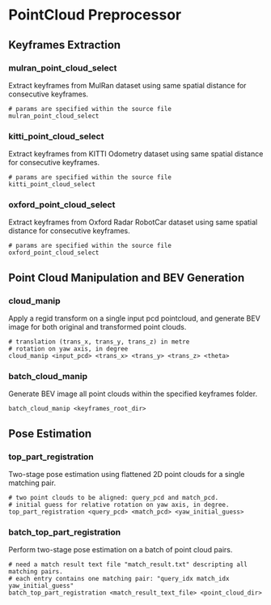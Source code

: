 # PointCloud Preprocessor
## Keyframes Extraction
### mulran_point_cloud_select
Extract keyframes from MulRan dataset using same spatial distance for consecutive keyframes. 
```
# params are specified within the source file
mulran_point_cloud_select
```

### kitti_point_cloud_select
Extract keyframes from KITTI Odometry dataset using same spatial distance for consecutive keyframes. 
```
# params are specified within the source file
kitti_point_cloud_select
```

### oxford_point_cloud_select
Extract keyframes from Oxford Radar RobotCar dataset using same spatial distance for consecutive keyframes. 
```
# params are specified within the source file
oxford_point_cloud_select
```
## Point Cloud Manipulation and BEV Generation
### cloud_manip
Apply a regid transform on a single input pcd pointcloud, and generate BEV image for both original and transformed point clouds.
```
# translation (trans_x, trans_y, trans_z) in metre
# rotation on yaw axis, in degree
cloud_manip <input_pcd> <trans_x> <trans_y> <trans_z> <theta>
```

### batch_cloud_manip
Generate BEV image all point clouds within the specified keyframes folder.
```
batch_cloud_manip <keyframes_root_dir>
```
## Pose Estimation
### top_part_registration
Two-stage pose estimation using flattened 2D point clouds for a single matching pair.
```
# two point clouds to be aligned: query_pcd and match_pcd. 
# initial guess for relative rotation on yaw axis, in degree. 
top_part_registration <query_pcd> <match_pcd> <yaw_initial_guess>
```

### batch_top_part_registration
Perform two-stage pose estimation on a batch of point cloud pairs.
```
# need a match result text file "match_result.txt" descripting all matching pairs.
# each entry contains one matching pair: "query_idx match_idx yaw_initial_guess"
batch_top_part_registration <match_result_text_file> <point_cloud_dir>
```